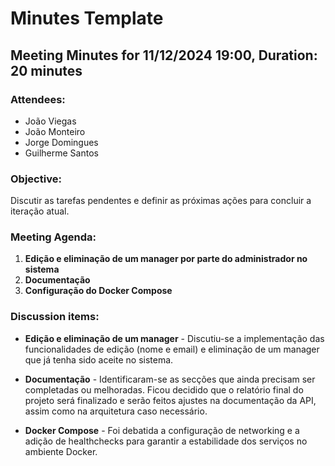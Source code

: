 # Minutes Template

## Meeting Minutes for 11/12/2024 19:00, Duration: 20 minutes

### Attendees:
- João Viegas
- João Monteiro
- Jorge Domingues
- Guilherme Santos


### Objective:
Discutir as tarefas pendentes e definir as próximas ações para concluir a iteração atual.


### Meeting Agenda:
1. **Edição e eliminação de um manager por parte do administrador no sistema**
2. **Documentação**
3. **Configuração do Docker Compose**


### Discussion items:
- **Edição e eliminação de um manager** - Discutiu-se a implementação das funcionalidades de edição (nome e email) e eliminação de um manager que já tenha sido aceite no sistema.

- **Documentação** - Identificaram-se as secções que ainda precisam ser completadas ou melhoradas. Ficou decidido que o relatório final do projeto será finalizado e serão feitos ajustes na documentação da API, assim como na arquitetura caso necessário.

- **Docker Compose** - Foi debatida a configuração de networking e a adição de healthchecks para garantir a estabilidade dos serviços no ambiente Docker.
